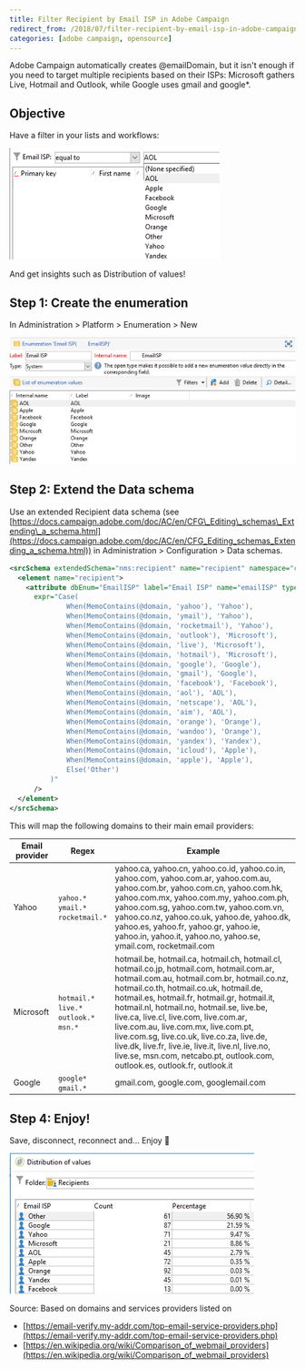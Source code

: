 ```yaml
---
title: Filter Recipient by Email ISP in Adobe Campaign
redirect_from: /2018/07/filter-recipient-by-email-isp-in-adobe-campaign/
categories: [adobe campaign, opensource]
---
```


Adobe Campaign automatically creates @emailDomain, but it isn't enough if you need to target multiple recipients based on their ISPs: Microsoft gathers Live, Hotmail and Outlook, while Google uses gmail and google*.

<!--more-->

## Objective

Have a filter in your lists and workflows:

![](/assets/images/2018/07/Filter-on-email-ISP.jpg)

And get insights such as Distribution of values!

## Step 1: Create the enumeration

In Administration > Platform > Enumeration > New

![](/assets/images/2018/07/Enumeration-EmailISP.jpg)

## Step 2: Extend the Data schema

Use an extended Recipient data schema (see [https://docs.campaign.adobe.com/doc/AC/en/CFG\_Editing\_schemas\_Extending\_a_schema.html](https://docs.campaign.adobe.com/doc/AC/en/CFG_Editing_schemas_Extending_a_schema.html)) in Administration > Configuration > Data schemas.

```xml
<srcSchema extendedSchema="nms:recipient" name="recipient" namespace="cus">
  <element name="recipient">
    <attribute dbEnum="EmailISP" label="Email ISP" name="emailISP" type="string"
      expr="Case(
              When(MemoContains(@domain, 'yahoo'), 'Yahoo'),
              When(MemoContains(@domain, 'ymail'), 'Yahoo'),
              When(MemoContains(@domain, 'rocketmail'), 'Yahoo'),
              When(MemoContains(@domain, 'outlook'), 'Microsoft'),
              When(MemoContains(@domain, 'live'), 'Microsoft'),
              When(MemoContains(@domain, 'hotmail'), 'Microsoft'),
              When(MemoContains(@domain, 'google'), 'Google'),
              When(MemoContains(@domain, 'gmail'), 'Google'),
              When(MemoContains(@domain, 'facebook'), 'Facebook'),
              When(MemoContains(@domain, 'aol'), 'AOL'),
              When(MemoContains(@domain, 'netscape'), 'AOL'),
              When(MemoContains(@domain, 'aim'), 'AOL'),
              When(MemoContains(@domain, 'orange'), 'Orange'),
              When(MemoContains(@domain, 'wandoo'), 'Orange'),
              When(MemoContains(@domain, 'yandex'), 'Yandex'),
              When(MemoContains(@domain, 'icloud'), 'Apple'),
              When(MemoContains(@domain, 'apple'), 'Apple'),
              Else('Other')
          )"
      />
  </element>
</srcSchema>
```

This will map the following domains to their main email providers:



Email provider | Regex | Example
--- | --- | ---
Yahoo | `yahoo.*`<br>`ymail.*`<br>`rocketmail.*` | yahoo.ca, yahoo.cn, yahoo.co.id, yahoo.co.in, yahoo.com, yahoo.com.ar, yahoo.com.au, yahoo.com.br, yahoo.com.cn, yahoo.com.hk, yahoo.com.mx, yahoo.com.my, yahoo.com.ph, yahoo.com.sg, yahoo.com.tw, yahoo.com.vn, yahoo.co.nz, yahoo.co.uk, yahoo.de, yahoo.dk, yahoo.es, yahoo.fr, yahoo.gr, yahoo.ie, yahoo.in, yahoo.it, yahoo.no, yahoo.se, ymail.com, rocketmail.com
Microsoft | `hotmail.*`<br>`live.*`<br>`outlook.*`<br>`msn.*` | hotmail.be, hotmail.ca, hotmail.ch, hotmail.cl, hotmail.co.jp, hotmail.com, hotmail.com.ar, hotmail.com.au, hotmail.com.br, hotmail.co.nz, hotmail.co.th, hotmail.co.uk, hotmail.de, hotmail.es, hotmail.fr, hotmail.gr, hotmail.it, hotmail.nl, hotmail.no, hotmail.se, live.be, live.ca, live.cl, live.com, live.com.ar, live.com.au, live.com.mx, live.com.pt, live.com.sg, live.co.uk, live.co.za, live.de, live.dk, live.fr, live.ie, live.it, live.nl, live.no, live.se, msn.com, netcabo.pt, outlook.com, outlook.es, outlook.fr, outlook.it
Google | `google*`<br>`gmail.*` | gmail.com, google.com, googlemail.com
                    
## Step 4: Enjoy!                  
Save, disconnect, reconnect and&#8230; Enjoy 🍾

![](/assets/images/2018/07/Get-distribution-of-values-for-email-ISP.jpg)


Source: Based on domains and services providers listed on
- [https://email-verify.my-addr.com/top-email-service-providers.php](https://email-verify.my-addr.com/top-email-service-providers.php)
- [https://en.wikipedia.org/wiki/Comparison_of_webmail_providers](https://en.wikipedia.org/wiki/Comparison_of_webmail_providers)
